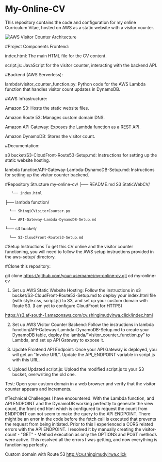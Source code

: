 


# My-Online-CV
This repository contains the code and configuration for my online Curriculum Vitae, hosted on AWS as a static website with a visitor counter.

![AWS Visitor Counter Architecture](https://s3.af-south-1.amazonaws.com/cv.shingimudyirwa.click/My+Online+CV.png)


#Project Components
Frontend:

index.html: The main HTML file for the CV content.

script.js: JavaScript for the visitor counter, interacting with the backend API.

#Backend (AWS Serverless):

lambda/visitor_counter_function.py: Python code for the AWS Lambda function that handles visitor count updates in DynamoDB.

#AWS Infrastructure:

Amazon S3: Hosts the static website files.

Amazon Route 53: Manages custom domain DNS.

Amazon API Gateway: Exposes the Lambda function as a REST API.

Amazon DynamoDB: Stores the visitor count.

#Documentation:

s3 bucket/S3-CloudFront-Route53-Setup.md: Instructions for setting up the static website hosting.

lambda function/API-Gateway-Lambda-DynamoDB-Setup.md: Instructions for setting up the visitor counter backend.

#Repository Structure
my-online-cv/
├── README.md
    S3 StaticWebCV/
      
       └── index.html

├── lambda function/
      
      └── ShingiCVisitorCounter.py
      
      └── API-Gateway-Lambda-DynamoDB-Setup.md

└── s3 bucket/
      
      └── S3-CloudFront-Route53-Setup.md

#Setup Instructions
To get this CV online and the visitor counter functioning, you will need to follow the AWS setup instructions provided in the aws-setup/ directory.

#Clone this repository:

git clone https://github.com/your-username/my-online-cv.git
cd my-online-cv

1. Set up AWS Static Website Hosting: Follow the instructions in s3 bucket/S3-CloudFront-Route53-Setup.md to deploy your index.html file (with style.css, script.js) to S3, and set up your custom domain with Route 53. (I am yet to configure CloudFront for HTTPS)

https://s3.af-south-1.amazonaws.com/cv.shingimudyirwa.click/index.html

2. Set up AWS Visitor Counter Backend: Follow the instructions in lambda function/API-Gateway-Lambda-DynamoDB-Setup.md to create your DynamoDB table, deploy the lambda/"visitor_counter_function.py" to Lambda, and set up API Gateway to expose it.

3. Update Frontend API Endpoint: Once your API Gateway is deployed, you will get an "Invoke URL". Update the API_ENDPOINT variable in script.js with this URL.

4. Upload Updated script.js: Upload the modified script.js to your S3 bucket, overwriting the old one.

Test: Open your custom domain in a web browser and verify that the visitor counter appears and increments.

#Technical Challenges I have encountered:
With the Lambda function, and API ENDPOINT and the DynamoDB working perfectly to generate the view count, the front end html which is configured to request the count from ENDPOINT can not seem to make the query to the API ENDPOINT. There might be an error in the code before the fetch call is executed that prevents the request from being initiated.
Prior to this I experienced a CORS related errors with the API ENDPOINT. I resolved it by manually creating the visitor-count - "GET" - Method execution as only the OPTIONS and POST methods were active. This resolved all the errors I was getting, and now everything is functioning perfectly.  


Custom domain with Route 53
http://cv.shingimudyirwa.click
